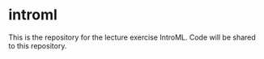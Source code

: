 # introml

This is the repository for the lecture exercise IntroML. Code will be shared to this repository.
